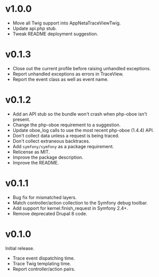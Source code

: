 # v1.0.0
- Move all Twig support into AppNetaTraceViewTwig.
- Update api.php stub.
- Tweak README deployment suggestion.

# v0.1.3
- Close out the current profile before raising unhandled exceptions.
- Report unhandled exceptions as errors in TraceView.
- Report the event class as well as event name.

# v0.1.2
- Add an API stub so the bundle won't crash when php-oboe isn't present.
- Change the php-oboe requirement to a suggestion.
- Update oboe_log calls to use the most recent php-oboe (1.4.4) API.
- Don't collect data unless a request is being traced.
- Don't collect extraneous backtraces.
- Add `symfony/symfony` as a package requirement.
- Relicense as MIT.
- Improve the package description.
- Improve the README.

# v0.1.1
- Bug fix for mismatched layers.
- Match controller/action collection to the Symfony debug toolbar.
- Add support for kernel.finish_request in Symfony 2.4+.
- Remove deprecated Drupal 8 code.

# v0.1.0
Initial release.

- Trace event dispatching time.
- Trace Twig templating time.
- Report controller/action pairs.

